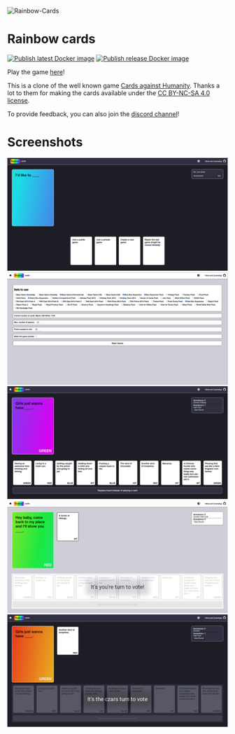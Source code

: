 ![Rainbow-Cards](https://socialify.git.ci/f1nnm/Rainbow-Cards/image?description=1&descriptionEditable=A%20clone%20of%20the%20popular%20game%20Cards%20against%20Humanity.&font=Inter&logo=https%3A%2F%2Fgithub.com%2FF1nnM%2FRainbow-Cards%2Fraw%2Fmain%2Ffrontend%2Fpublic%2Flogo512.png&owner=1&pattern=Plus&theme=Light)
# Rainbow cards

[![Publish latest Docker image](https://github.com/F1nnM/Yet-another-Cards-Against-Humanity-clone/actions/workflows/docker_push.yaml/badge.svg)](https://github.com/F1nnM/Yet-another-Cards-Against-Humanity-clone/actions/workflows/docker_push.yaml)
[![Publish release Docker image](https://github.com/F1nnM/Yet-another-Cards-Against-Humanity-clone/actions/workflows/docker_release.yaml/badge.svg)](https://github.com/F1nnM/Yet-another-Cards-Against-Humanity-clone/actions/workflows/docker_release.yaml)

Play the game [here](https://rainbow-cards.mfinn.de)!

This is a clone of the well known game [Cards against Humanity](https://cardsagainsthumanity.com/). Thanks a lot to them for making the cards available under the [CC BY-NC-SA 4.0 license](https://creativecommons.org/licenses/by-nc-sa/4.0/).

To provide feedback, you can also join the [discord channel](https://discord.gg/3NG7nwEfcF)!

# Screenshots

![](/screenshots/2.png)
![](/screenshots/1.png)
![](/screenshots/4.png)
![](/screenshots/5.png)
![](/screenshots/3.png)

<!--
# Help the game
As per the requirements of the license, I can't take any compensation or donations for this game, which means, I can't afford a more powerful server.
However you can he
## Running another backend server
As the resources of my server are limited the game might become slow on the main server. You can help by running the backend on your own server. 
Doing so is very easy, if you have some experience with git and Docker. 
If you need help or have any questions, feel free to mail me at `rainbow-cards@mfinn.de`, I'm happy to help you.

### Prerequisites
- A server with a good uptime and enough bandwidth / resources. Doesn't have to be perfect, but the players should experience as few disconnections as possible.
- Docker
- Motivation to update the backend quickly after a new version is released here. Important, as new versions might introduce incompatibilities with the frontend.

### Running the backend

Simply start the backend docker and expose the port 8080. 
You can do this with for example the following command:

```bash
docker run -p <target port>:8080 --env REACT_APP_MASTER_BACKEND=rainbow-cards-backend.mfinn.de --env REACT_APP_MASTER_BACKEND_USE_HTTPS=true f1nnm/yarainbow-cardsc_backend:release-<version>
```

### Check if it works
In the frontend select a custom server and enter yours. Please check if you can create a game without errors. If this works, everything should be alright.

### Making it available to players
Create a pull request editing the `backend/src/servers.ts` file, adding your server to the list. Please add it at the bottom, just above localhost.
Template:
```js
{
    name: "A display name", // shouldn't be longer than maybe 25 characters
    url: "example.com",     // this can be an url or an ip-address, it may include a port (example.com:8080)
    ssl: true               // should the game use ssl to connect to your server.
                            // It's 2021, everybody should be using SSL encryption on the web, but hey, you do you.
}
```
If you don't know how to do that, just mail me that information.

## Contribute to this repository

Be it design improvements, new features or just a fixed typo, any contribution to this repository are very welcome.
For larger contributions please check back with me first, so we don't work on the same thing separately.

# Run your own, completely separate version of the game
Please don't run a new instance with the intent of replacing me, however you're welcome to run a new instance of this game for your friends or other groups.

Also, did you consider, just running the backend as described above and helping everyone out?
## How to run

There are docker images available here on GitHub as well as in the official docker registry:
- `f1nnm/yacahc` for the frontend
- `f1nnm/yacahc_backend` for the backend

The tags available are:
- `latest`: Always the state of the repo
- `release-{version number}`: All the releases

Both can be configured via environment variables:

### Frontend
- `REACT_APP_MASTER_BACKEND`: URL of the master / mothership / main backend.
- `REACT_APP_MASTER_BACKEND_USE_HTTPS`: Use htpps for the connections to the master / mothership / main backend.

### Backend
- `ADMIN_PASS`: Password for the colyseus monitor. 

